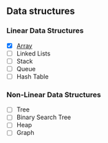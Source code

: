 ## Data structures

### Linear Data Structures

 - [x] [Array](src/com/suetham/Array)
 - [ ] Linked Lists
 - [ ] Stack
 - [ ] Queue
 - [ ] Hash Table

### Non-Linear Data Structures
 - [ ] Tree
 - [ ] Binary Search Tree
 - [ ] Heap
 - [ ] Graph